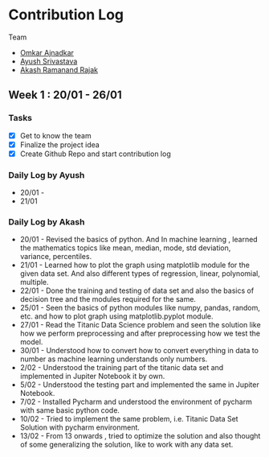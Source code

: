 # Contribution Log

Team
- [Omkar Ajnadkar](https://github.com/blackbird71SR/)
- [Ayush Srivastava](https://github.com/ayush700714)
- [Akash Ramanand Rajak](https://github.com/akash435)

## Week 1 : 20/01 - 26/01

### Tasks

- [x] Get to know the team
- [x] Finalize the project idea
- [x] Create Github Repo and start contribution log

### Daily Log by Ayush

- 20/01 - 
- 21/01

### Daily Log by Akash

- 20/01 - Revised the basics of python. And In machine learning , learned the mathematics topics like mean, median, mode, std deviation, variance, percentiles.
- 21/01 - Learned how to plot the graph using matplotlib module for the given data set. And also different types of regression, linear, polynomial, multiple.
- 22/01 - Done the training and testing of data set and also the basics of decision tree and the modules required for the same.
- 25/01 - Seen the basics of python modules like numpy, pandas, random, etc. and how to plot graph using matplotlib.pyplot module.
- 27/01 - Read the Titanic Data Science problem and seen the solution like how we perform preprocessing and after preprocessing how we test the model.
- 30/01 - Understood how to convert how to convert everything in data to number as machine learning understands only numbers.
- 2/02 - Understood the training part of the titanic data set and implemented in Jupiter Notebook it by own.
- 5/02 - Understood the testing part  and implemented the same in Jupiter Notebook.
- 7/02 - Installed Pycharm and understood the environment of pycharm with same basic python code.
- 10/02 - Tried to implement the same problem, i.e. Titanic Data Set Solution with pycharm environment.
- 13/02 - From 13 onwards , tried to optimize the solution and also thought of some generalizing the solution, like to work with any data set.
